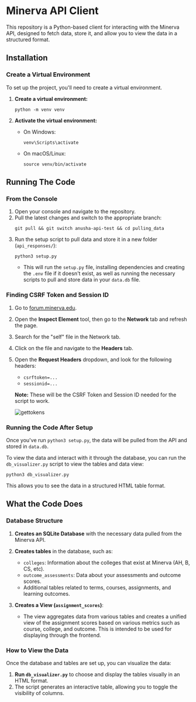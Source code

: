 # Minerva API Client

This repository is a Python-based client for interacting with the Minerva API, designed to fetch data, store it, and allow you to view the data in a structured format.

## Installation

### Create a Virtual Environment

To set up the project, you'll need to create a virtual environment.

1. **Create a virtual environment:**
    ```
    python -m venv venv
    ```

2. **Activate the virtual environment:**

    - On Windows:
      ```
      venv\Scripts\activate
      ```

    - On macOS/Linux:
      ```
      source venv/bin/activate
      ```

## Running The Code

### From the Console

1. Open your console and navigate to the repository.
2. Pull the latest changes and switch to the appropriate branch:
    ```
    git pull && git switch anusha-api-test && cd pulling_data
    ```
3. Run the setup script to pull data and store it in a new folder (`api_responses/`):
    ```
    python3 setup.py
    ```
   - This will run the `setup.py` file, installing dependencies and creating the `.env` file if it doesn't exist, as well as running the necessary scripts to pull and store data in your `data.db` file.

### Finding CSRF Token and Session ID

1. Go to [forum.minerva.edu](https://forum.minerva.edu).
2. Open the **Inspect Element** tool, then go to the **Network** tab and refresh the page.
3. Search for the "self" file in the Network tab.
4. Click on the file and navigate to the **Headers** tab.
5. Open the **Request Headers** dropdown, and look for the following headers:
   - `csrftoken=...`
   - `sessionid=...`

   **Note:** These will be the CSRF Token and Session ID needed for the script to work.

   ![gettokens](https://github.com/user-attachments/assets/549df9fd-36ec-45c2-8a70-d42ffc7f0b25)

### Running the Code After Setup

Once you've run `python3 setup.py`, the data will be pulled from the API and stored in `data.db`.

To view the data and interact with it through the database, you can run the `db_visualizer.py` script to view the tables and data view:

```
python3 db_visualizer.py
```

This allows you to see the data in a structured HTML table format.

## What the Code Does

### Database Structure

1. **Creates an SQLite Database** with the necessary data pulled from the Minerva API.
2. **Creates tables** in the database, such as:
   - `colleges`: Information about the colleges that exist at Minerva (AH, B, CS, etc).
   - `outcome_assessments`: Data about your assessments and outcome scores.
   - Additional tables related to terms, courses, assignments, and learning outcomes.
   
3. **Creates a View (`assignment_scores`)**:
   - The view aggregates data from various tables and creates a unified view of the assignment scores based on various metrics such as course, college, and outcome. This is intended to be used for displaying through the frontend.

### How to View the Data

Once the database and tables are set up, you can visualize the data:

1. **Run `db_visualizer.py`** to choose and display the tables visually in an HTML format.
2. The script generates an interactive table, allowing you to toggle the visibility of columns.
